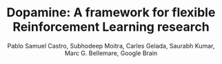 ---
paperId: 44
author: Pablo Samuel Castro, Subhodeep Moitra, Carles Gelada, Saurabh Kumar, Marc G. Bellemare, Google Brain
publicationauthor: Castro, P. S. et al.
title: "Dopamine: A framework for flexible Reinforcement Learning research"
pdf: Oral_Pablo_Castro.pdf
slide: Slide_Pablo_Castro.pdf
poster: --
alt: --
type: Oral & Poster
topic: Machine Learning Methods
link: --
conference: neurips
year: 2018
tags: neurips-2018-op
location: Montreal, Canada
---
